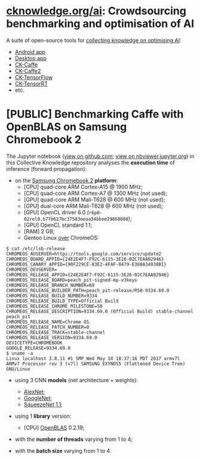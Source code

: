 # [cknowledge.org/ai](https://cknowledge.org/ai): Crowdsourcing benchmarking and optimisation of AI

A suite of open-source tools for [collecting knowledge on optimising AI](http://bit.ly/hipeac49-ckdl):
* [Android app](https://play.google.com/store/apps/details?id=openscience.crowdsource.video.experiments&hl=en_GB)
* [Desktop app](https://github.com/dividiti/ck-crowdsource-dnn-optimization)
* [CK-Caffe](https://github.com/dividiti/ck-caffe)
* [CK-Caffe2](https://github.com/ctuning/ck-caffe2)
* [CK-TensorFlow](https://github.com/ctuning/ck-tensorflow)
* [CK-TensorRT](https://github.com/dividiti/ck-tensorrt)
* etc.

# [PUBLIC] Benchmarking Caffe with OpenBLAS on Samsung Chromebook 2

The Jupyter notebook ([view on github.com](https://github.com/dividiti/ck-caffe-samsung-chromebook2/blob/master/script/batch_size-openblas_threads-models/analysis.20170520.ipynb); [view on nbviewer.jupyter.org](https://nbviewer.jupyter.org/github/dividiti/ck-caffe-samsung-chromebook2/blob/master/script/batch_size-openblas_threads-models/analysis.20170520.ipynb)) in this Collective Knowledge repository analyses the **execution time** of inference (forward propagation):
- on the [Samsung Chromebook 2](http://www.samsung.com/us/computer/chrome-os-devices/XE503C12-K01US-specs) **platform**:
  - [CPU] quad-core ARM Cortex-A15 @ 1900 MHz;
  - [CPU] quad-core ARM Cortex-A7 @ 1300 MHz (not used);
  - [GPU] quad-core ARM Mali-T628 @ 600 MHz (not used);
  - [GPU] dual-core ARM Mali-T628 @ 600 MHz (not used);
  - [GPU] OpenCL driver 6.0 (`r6p0-02rel0.b77b627bc37583eeaa34bbee29868088`);
  - [GPU] OpenCL standard 1.1;
  - [RAM] 2 GB;
  - Gentoo Linux [over](community.arm.com/groups/arm-mali-graphics/blog/2014/12/18/installing-opencl-on-chromebook-2-in-30-minutes) ChromeOS:
```
$ cat /etc/lsb-release
CHROMEOS_AUSERVER=https://tools.google.com/service/update2
CHROMEOS_BOARD_APPID={24E2E4F7-F92C-6115-3E26-02C7EAA02946}
CHROMEOS_CANARY_APPID={90F229CE-83E2-4FAF-8479-E368A34938B1}
CHROMEOS_DEVSERVER=
CHROMEOS_RELEASE_APPID={24E2E4F7-F92C-6115-3E26-02C7EAA02946}
CHROMEOS_RELEASE_BOARD=peach_pit-signed-mp-v3keys
CHROMEOS_RELEASE_BRANCH_NUMBER=69
CHROMEOS_RELEASE_BUILDER_PATH=peach_pit-release/R58-9334.69.0
CHROMEOS_RELEASE_BUILD_NUMBER=9334
CHROMEOS_RELEASE_BUILD_TYPE=Official Build
CHROMEOS_RELEASE_CHROME_MILESTONE=58
CHROMEOS_RELEASE_DESCRIPTION=9334.69.0 (Official Build) stable-channel peach_pit 
CHROMEOS_RELEASE_NAME=Chrome OS
CHROMEOS_RELEASE_PATCH_NUMBER=0
CHROMEOS_RELEASE_TRACK=stable-channel
CHROMEOS_RELEASE_VERSION=9334.69.0
DEVICETYPE=CHROMEBOOK
GOOGLE_RELEASE=9334.69.0
$ uname -a
Linux localhost 3.8.11 #1 SMP Wed May 10 18:37:16 PDT 2017 armv7l ARMv7 Processor rev 3 (v7l) SAMSUNG EXYNOS5 (Flattened Device Tree) GNU/Linux
```
- using 3 CNN **models** (net architecture + weights):
  - [AlexNet](https://github.com/BVLC/caffe/tree/master/models/bvlc_alexnet);
  - [GoogleNet](https://github.com/BVLC/caffe/tree/master/models/bvlc_googlenet);
  - [SqueezeNet 1.1](https://github.com/DeepScale/SqueezeNet/tree/master/SqueezeNet_v1.1);

- using 1 **library** version:
  - [CPU] [OpenBLAS](https://github.com/xianyi/OpenBLAS) 0.2.19;

- with the **number of threads** varying from 1 to 4;

- with the **batch size** varying from 1 to 4.

